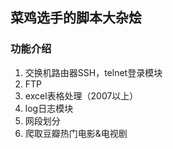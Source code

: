 ## 菜鸡选手的脚本大杂烩

### 功能介绍

1. 交换机路由器SSH，telnet登录模块
2. FTP
3. excel表格处理（2007以上）
4. log日志模块
5. 网段划分
6. 爬取豆瓣热门电影&电视剧
